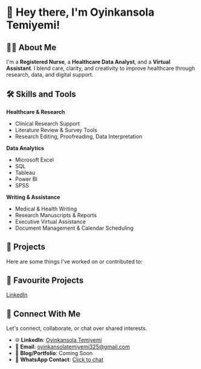 # 👋 Hey there, I'm Oyinkansola Temiyemi!

## 🧕🏽 About Me

I'm a **Registered Nurse**, a **Healthcare Data Analyst**, and a **Virtual Assistant**. I blend care, clarity, and creativity to improve healthcare through research, data, and digital support.

## 🛠 Skills and Tools

**Healthcare & Research**
- Clinical Research Support  
- Literature Review & Survey Tools 
- Research Editing, Proofreading, Data Interpretation

**Data Analytics**
- Microsoft Excel
- SQL 
- Tableau
- Power BI
- SPSS

**Writing & Assistance**
- Medical & Health Writing  
- Research Manuscripts & Reports  
- Executive Virtual Assistance  
- Document Management & Calendar Scheduling  

## 📁 Projects

Here are some things I’ve worked on or contributed to:

## 🌟 Favourite Projects
[LinkedIn](https://www.linkedin.com/in/oyinkansola-temiyemi-454891246)

## 🤝 Connect With Me

Let's connect, collaborate, or chat over shared interests. 

- 🌐 **LinkedIn**: [Oyinkansola Temiyemi](https://www.linkedin.com/in/oyinkansola-temiyemi-454891246)  
- 📧 **Email**: oyinkansolatemiyemi325@gmail.com  
- 📓 **Blog/Portfolio**: Coming Soon  
- 💬 **WhatsApp Contact**: [Click to chat](https://wa.me/2348143521943)

